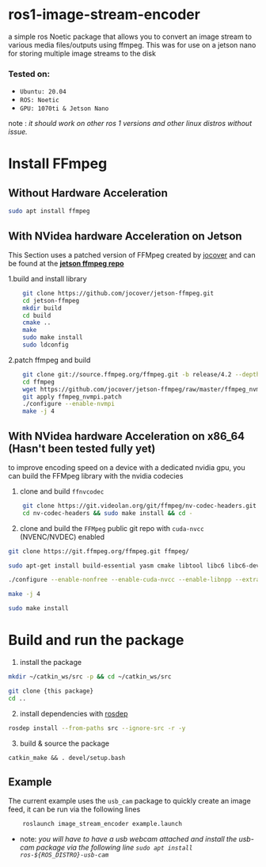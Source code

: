 # ros1-image-stream-encoder
a simple ros Noetic package that allows you to convert an image stream to various media files/outputs using ffmpeg. This was for use on a jetson nano for storing multiple image streams to the disk

### Tested on:
- `Ubuntu: 20.04`
- `ROS: Noetic`
- `GPU: 1070ti & Jetson Nano `

note : *it should work on other ros 1 versions and other linux distros without issue.*


# Install FFmpeg

## Without Hardware Acceleration

```bash
sudo apt install ffmpeg
```


## With NVidea hardware Acceleration on Jetson

This Section uses a patched version of FFMpeg created by [jocover](https://github.com/jocover) and can be found at the [**jetson ffmpeg repo**](https://github.com/jocover/jetson-ffmpeg)

1.build and install library
```bash
    git clone https://github.com/jocover/jetson-ffmpeg.git
    cd jetson-ffmpeg
    mkdir build
    cd build
    cmake ..
    make
    sudo make install
    sudo ldconfig
```
2.patch ffmpeg and build
```bash
    git clone git://source.ffmpeg.org/ffmpeg.git -b release/4.2 --depth=1
    cd ffmpeg
    wget https://github.com/jocover/jetson-ffmpeg/raw/master/ffmpeg_nvmpi.patch
    git apply ffmpeg_nvmpi.patch
    ./configure --enable-nvmpi
    make -j 4
```

## With NVidea hardware Acceleration on x86_64 (Hasn't been tested fully yet)

to improve encoding speed on a device with a dedicated nvidia gpu, you can build the FFMpeg library with the nvidia codecies
1. clone and build `ffnvcodec`
```bash
    git clone https://git.videolan.org/git/ffmpeg/nv-codec-headers.git
    cd nv-codec-headers && sudo make install && cd -
```
2. clone and build the `FFMpeg` public git repo with `cuda-nvcc` (NVENC/NVDEC) enabled 
```bash
git clone https://git.ffmpeg.org/ffmpeg.git ffmpeg/

sudo apt-get install build-essential yasm cmake libtool libc6 libc6-dev unzip wget libnuma1 libnuma-dev

./configure --enable-nonfree --enable-cuda-nvcc --enable-libnpp --extra-cflags=-I/usr/local/cuda/include --extra-ldflags=-L/usr/local/cuda/lib64 --disable-static --enable-shared

make -j 4
```

```bash
sudo make install
```


# Build and run the package

1. install the package
```bash
mkdir ~/catkin_ws/src -p && cd ~/catkin_ws/src

git clone {this package} 
cd ..
```

2. install dependencies with [rosdep](http://wiki.ros.org/rosdep)
```bash
rosdep install --from-paths src --ignore-src -r -y
```
3. build & source the package
```
catkin_make && . devel/setup.bash
```



## Example

The current example uses the `usb_cam` package to quickly create an image feed, it can be run via the following lines

```bash
    roslaunch image_stream_encoder example.launch
```
- note: *you will have to have a usb webcam attached and install the usb-cam package via the following line `sudo apt install ros-${ROS_DISTRO}-usb-cam`*
